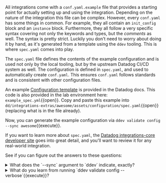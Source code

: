 All integrations come with a `conf.yaml.example` file that provides a starting point for actually setting up and using the integration. Depending on the nature of the integration this file can be complex. However, every `conf.yaml` has some things in common. For example, they all contain an `init_config` block and an `instance` block. Furthermore, they all follow a very specific syntax covering not only the keywords and types, but the _comments_ as well. The syntax is pretty strict. Luckily you don't need to worry about doing it by hand, as it's generated from a template using the `ddev` tooling. This is where `spec.yaml` comes into play.

The `spec.yaml` file defines the contents of the example configuration and is used not only by the local tooling, but by the upstream Datadog CI/CD system as well. The configuration is defined in `spec.yaml`, and used to automatically create `conf.yaml`. This ensures `conf.yaml` follows standards and is consistent with other configuration files.

An example [Configuration template](https://docs.datadoghq.com/developers/integrations/new_check_howto/?tab=configurationtemplate#create-the-check-assets) is provided in the Datadog docs. This code is also provided in the lab environment here: `example_spec.yml`{{open}}. Copy and paste this example into `dd/integrations-extras/awesome/assets/configuration/spec.yaml`{{open}} (replacing what is in the file already).

Now, you can generate the example configuration via `ddev validate config --sync awesome`{{execute}}.

If you want to learn more about `spec.yaml`, the [Datadog integrations-core developer site](https://datadoghq.dev/integrations-core/meta/config-specs/) goes into great detail, and you'll want to review it for any real-world integration.

See if you can figure out the answers to these questions:
<details>
  <summary>What does the `--sync` argument to `ddev` indicate, exactly?</summary>
  
  - This option makes `ddev` render the example configuration files.
  
</details>
<details>
  <summary>What do you learn from running `ddev validate config --verbose`{{execute}}?</summary>
  
  - Not all of the integrations were developed using a `spec.yaml` file.
  
</details>